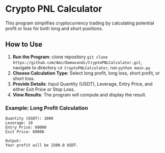 # Crypto PNL Calculator

This program simplifies cryptocurrency trading by calculating potential profit or loss for both long and short positions.

## How to Use

1. **Run the Program**: clone repository `git clone https://github.com/AmirDamavandi/CryptoPNLCalculator.git`, <br>navigate to directory `cd CryptoPNLCalculator`, run `python main.py`
3. **Choose Calculation Type**: Select long profit, long loss, short profit, or short loss.
4. **Provide Details**: Input Quantity (USDT), Leverage, Entry Price, and either Exit Price or Stop Loss.
5. **View Results**: The program will compute and display the result.

### Example: Long Profit Calculation

```plaintext
Quantity (USDT): 1000
Leverage: 10
Entry Price: 60000
Exit Price: 69000

Output:
Your profit will be 1500.0 USDT.
